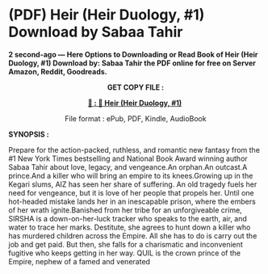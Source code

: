 # (PDF) Heir (Heir Duology, #1) Download by Sabaa Tahir

<p><strong>2 second-ago &mdash; Here Options to Downloading or Read Book of Heir (Heir Duology, #1) Download by: Sabaa Tahir the PDF online for free on Server Amazon, Reddit, Goodreads.</strong></p>
<p style="text-align: center;"><strong>GET COPY FILE :</strong></p>
<p style="text-align: center;"><strong><a href="https://us.ebookarea.xyz/?book=206780522-heir" target="_blank" rel="noopener">📢 : 🔗 Heir (Heir Duology, #1)</a>&nbsp;</strong></p>
<p style="text-align: center;">File format : ePub, PDF, Kindle, AudioBook</p>
<p><strong>SYNOPSIS :</strong></p>
<p>Prepare for the action-packed, ruthless, and romantic new fantasy from the #1 New York Times bestselling and National Book Award winning author Sabaa Tahir about love, legacy, and vengeance.An orphan.An outcast.A prince.And a killer who will bring an empire to its knees.Growing up in the Kegari slums, AIZ has seen her share of suffering. An old tragedy fuels her need for vengeance, but it is love of her people that propels her. Until one hot-headed mistake lands her in an inescapable prison, where the embers of her wrath ignite.Banished from her tribe for an unforgiveable crime, SIRSHA is a down-on-her-luck tracker who speaks to the earth, air, and water to trace her marks. Destitute, she agrees to hunt down a killer who has murdered children across the Empire. All she has to do is carry out the job and get paid. But then, she falls for a charismatic and inconvenient fugitive who keeps getting in her way. QUIL is the crown prince of the Empire, nephew of a famed and venerated</p>
